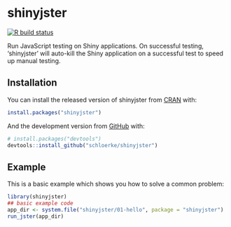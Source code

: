 
<!-- README.md is generated from README.Rmd. Please edit that file -->

# shinyjster

<!-- badges: start -->

[![R build
status](https://github.com/schloerke/shinyjster/actions/workflows/R-CMD-check.yaml/badge.svg)](https://github.com/schloerke/shinyjster/actions)
<!-- badges: end -->

Run JavaScript testing on Shiny applications. On successful testing,
‘shinyjster’ will auto-kill the Shiny application on a successful test
to speed up manual testing.

## Installation

You can install the released version of shinyjster from
[CRAN](https://CRAN.R-project.org) with:

``` r
install.packages("shinyjster")
```

And the development version from [GitHub](https://github.com/) with:

``` r
# install.packages("devtools")
devtools::install_github("schloerke/shinyjster")
```

## Example

This is a basic example which shows you how to solve a common problem:

``` r
library(shinyjster)
## basic example code
app_dir <- system.file("shinyjster/01-hello", package = "shinyjster")
run_jster(app_dir)
```
